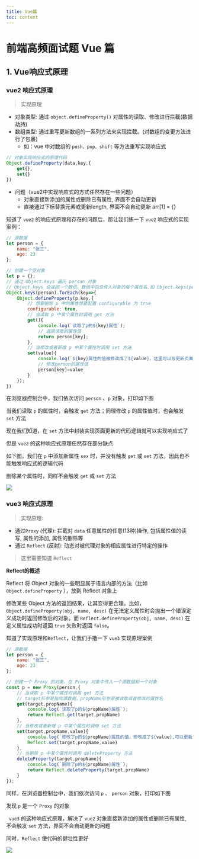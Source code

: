 ```yaml
---
title: Vue篇
toc: content
---
```


# 前端高频面试题 Vue 篇

## 1. Vue响应式原理

### vue2 响应式原理

> 实现原理

- 对象类型: 通过 `object.defineProperty()` 对属性的读取、修改进行拦截(数据劫持)
- 数组类型: 通过重写更新数组的一系列方法来实现拦截。(对数组的变更方法进行了包裹)
  - 如：vue 中对数组的 `push、pop、shift` 等方法重写实现响应式


```js
// 对象实现响应式的原理代码
Object.defineProperty(data,key,{
    get{},
	set{}
})
```

- 问题（vue2中实现响应式的方式任然存在一些问题）
  - 对象直接新添加的属性或删除已有属性, 界面不会自动更新
  - 直接通过下标替换元素或更新length, 界面不会自动更新 arr[1] = {}



知道了 `vue2` 的响应式原理和存在的问题后，那让我们练一下 `vue2` 响应式的实现案例：

```js
// 源数据
let person = {
    name: "张三",
    age: 23
};

// 创建一个空对象
let p = {};
// 通过 Object.keys 遍历 person 对象
// Object.keys 会返回一个数组，数组中包含传入对象的每个属性名,如 Object.keys(person) 返回：["name","age"]
Object.keys(person).forEach(key=>{
    Object.defineProperty(p,key,{
        // 想要删除 p 中的属性想要配置 configurable 为 true
        configurable: true,
        // 当读取 p 中某个属性时调用 get 方法
        get(){
            console.log(`读取了p的${key}属性`);
            // 返回读取的属性值
        	return person[key];
		},
        // 当修改或者新增 p 中某个属性时调用 set 方法
        set(value){
        	console.log(`${key}属性的值被修改成了${value}，这里可以写更新页面的逻辑了`);
            // 修改person的属性值
        	person[key]=value
        }
    });
})
```

在浏览器控制台中，我们依次访问 `person` 、`p` 对象，打印如下图

当我们读取 `p` 的属性时，会触发 `get` 方法；同理修改 `p` 的属性值时，也会触发 `set` 方法

现在我们知道，在 `set` 方法中封装实现页面更新的代码逻辑就可以实现响应式了

但是 `vue2` 的这种响应式原理任然存在部分缺点

如下图，我们在 `p` 中添加新属性 `sex` 时，并没有触发  `get` 或 `set` 方法，因此也不能触发响应式的逻辑代码

删除某个属性时，同样不会触发  `get` 或 `set` 方法

![](https://gitee.com/gybsl/image-upload/raw/master/image_docs/vue2xysyl.png)



### vue3 响应式原理

> 实现原理:

- 通过`Proxy` (代理): 拦截对 `data` 任意属性的任意(13种)操作, 包括属性值的读写, 属性的添加, 属性的删除等
- 通过 `Reflect` (反射): 动态对被代理对象的相应属性进行特定的操作



> 这里需要知道 `Reflect` 

**Reflect的概述**

Reflect 将 Object 对象的一些明显属于语言内部的方法（比如 `Object.defineProperty` ），放到 Reflect 对象上

修改某些 Object 方法的返回结果，让其变得更合理。比如，`Object.defineProperty(obj, name, desc)` 在无法定义属性时会抛出一个错误定义成功时返回修改后的对象。而 `Reflect.defineProperty(obj, name, desc)` 在定义属性成功时返回 `true` 失败时返回 `false`。



知道了实现原理和`Reflect`，让我们手撸一下 `vue3` 实现原理案例

```js
// 源数据
let person = {
    name: "张三",
    age: 23
};

// 创建一个 Proxy 的对象，在 Proxy 对象中传入一个源数据和一个对象
const p = new Proxy(person,{
    // 当读取 p 中某个属性时调用 get 方法
    // target形参是指向源数据，propName形参是被读取或者修改的属性名
    get(target,propName){
        console.log(`读取了p的${propName}属性`);
        return Reflect.get(target,propName)
    },
    // 当修改或者新增 p 中某个属性时调用 set 方法
    set(target,propName,value){
        console.log(`修改了p的${propName}属性的值，修改成了${value},可以更新页面了`);
        Reflect.set(target,propName,value)
    },
    // 当删除 p 中某个属性时调用 deleteProperty 方法
    deleteProperty(target,propName){
        console.log(`删除了p的${propName}属性`);
        return Reflect.deleteProperty(target,propName)
    }
});
```



同样，在浏览器控制台中，我们依次访问 `p` 、 `person` 对象，打印如下图

发现 `p` 是一个 `Proxy` 的对象

` vue3` 的这种响应式原理，解决了 `vue2` 对象直接新添加的属性或删除已有属性, 不会触发 `set` 方法，界面不会自动更新的问题

同时，`Reflect` 使代码的健壮性更好


![](https://gitee.com/gybsl/image-upload/raw/master/image_docs/vue3xysyl.png)
